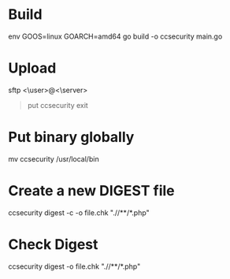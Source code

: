 # Build    
env GOOS=linux GOARCH=amd64 go build -o ccsecurity main.go  

# Upload
sftp \<\user\>@\<\server\>
> put ccsecurity
> exit

# Put binary globally
mv ccsecurity /usr/local/bin

# Create a new DIGEST file
ccsecurity digest -c -o file.chk "./<path>/\*\*/\*.php"

# Check Digest
ccsecurity digest -o file.chk "./<path>/\*\*/\*.php"

